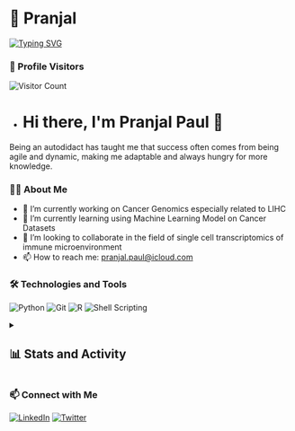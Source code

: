 # 🚀 Pranjal

<a href="https://git.io/typing-svg"><img src="https://readme-typing-svg.demolab.com?font=Fira+Code&duration=2000&pause=1000&color=00E0E5&random=false&width=435&lines=%F0%9F%92%A1+Innovate.;%E2%9C%A8+Inspire.;%F0%9F%94%A5+Ignite." alt="Typing SVG" /></a>


### 👀 Profile Visitors
![Visitor Count](https://komarev.com/ghpvc/?username=elexipaul&style=for-the-badge)
- # Hi there, I'm Pranjal Paul 👋
Being an autodidact has taught me that success often comes from being agile and dynamic, making me adaptable and always hungry for more knowledge.
### 👨‍💻 About Me
- 🔭 I’m currently working on Cancer Genomics especially related to LIHC 
- 🌱 I’m currently learning using Machine Learning Model on Cancer Datasets
- 👯 I’m looking to collaborate in the field of single cell transcriptomics of immune microenvironment 
- 📫 How to reach me: pranjal.paul@icloud.com

### 🛠️ Technologies and Tools
![Python](https://img.shields.io/badge/-Python-3776AB?logo=python&logoColor=white&style=for-the-badge)
![Git](https://img.shields.io/badge/-Git-F05032?logo=git&logoColor=white&style=for-the-badge)
![R](https://img.shields.io/badge/-R-276DC3?logo=r&logoColor=white&style=for-the-badge)
![Shell Scripting](https://img.shields.io/badge/-Shell_Scripting-4EAA25?logo=gnu-bash&logoColor=white&style=for-the-badge)

<details>
 <summary><h2>📊 Stats and Activity</h2></summary>

  <h3>🔥 Streak Stats</h3>

  <!-- GitHub Readme Streak Stats - https://github.com/elexipaul/github-readme-streak-stats -->
  <p>
    <a href="https://github.com/DenverCoder1/github-readme-streak-stats">
      <!-- Use https://streak-stats.demolab.com or self-host with your own Vercel app - visit https://git.io/streak-stats for instructions -->
      <img title="🔥 Get streak stats for your profile at git.io/streak-stats" alt="elexipaul's streak" src="https://github-readme-streak-stats-eight.vercel.app/?user=elexipaul&theme=monokai-metallian&hide_border=true&short_numbers=true"/>
    </a>
    <p>🔥 Get streak stats for your profile at <a href="https://git.io/streak-stats">git.io/streak-stats</a></p>
  </p>

  <h3>💻 GitHub Profile Stats</h3>

  <!-- https://github.com/anuraghazra/github-readme-stats -->

  <a href="https://github.com/anuraghazra/github-readme-stats"><img alt="elexipaul's Github Stats" src="https://denvercoder1-github-readme-stats.vercel.app/api/?username=elexipaul&show_icons=true&include_all_commits=true&count_private=true&theme=react&hide_border=true&bg_color=1F222E&title_color=F85D7F&icon_color=F8D866" height="192px"/></a>
  <a href="https://github.com/anuraghazra/github-readme-stats"><img alt="elexipaul's Top Languages" src="https://denvercoder1-github-readme-stats.vercel.app/api/top-langs/?username=elexipaul&langs_count=8&layout=compact&theme=react&hide_border=true&bg_color=1F222E&title_color=F85D7F&icon_color=F8D866&hide=Jupyter%20Notebook,Roff" height="192px"/></a>
  <br/>

</details>



### 📫 Connect with Me
[![LinkedIn](https://img.shields.io/badge/LinkedIn-0077B5?logo=linkedin&logoColor=white&style=for-the-badge)](https://linkedin.com/in/pranjal-dbt)
[![Twitter](https://img.shields.io/badge/Twitter-1DA1F2?logo=twitter&logoColor=white&style=for-the-badge)](https://twitter.com/Elexi_paul)


<!---
elexipaul/elexipaul is a ✨ special ✨ repository because its `README.md` (this file) appears on your GitHub profile.
You can click the Preview link to take a look at your changes.
--->
